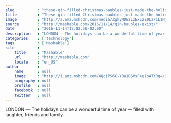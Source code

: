 ```yaml
---
slug          : "these-gin-filled-christmas-baubles-just-made-the-holidays-way-more-boozy"
title         : "These gin-filled Christmas baubles just made the holidays way more boozy"
image         : "http://a.amz.mshcdn.com/media/ZgkyMDE2LzExLzE0LzFiL1NjcmVlbl9TaG90XzIwMTYxMTE0X2F0XzExLjExLjM4X0FNLjUwYzI1LnBuZwpwCXRodW1iCTEyMDB4NjMwCmUJanBn/8e593767/12d/Screen_Shot_2016-11-14_at_11.11.38_AM.jpg"
source        : "http://mashable.com/2016/11/14/gin-baubles-exist/"
date          : "2016-11-14T12:02:59-02:00"
description   : "LONDON — The holidays can be a wonderful time of year — filled with laughter, friends and family."
categories    : ['technology']
tags          : ['Mashable']
site          :
    title     : "Mashable"
    url       : "http://mashable.com"
    locale    : "en_US"
author        :
    name      : null
    image     : "http://i.amz.mshcdn.com/4QcjPS6C-YOW1DSVsF4eIsATXRg=/90x90/2016%2F07%2F01%2F55%2F201606015aphoto.f76c6.5e5db.jpg"
    biography : null
    profile   : null
    facebook  : null
    twitter   : null
---
```


LONDON — The holidays can be a wonderful time of year — filled with laughter, friends and family.
